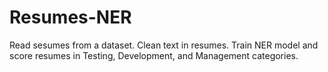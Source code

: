 # Resumes-NER
Read sesumes from a dataset. Clean text in resumes. Train NER model and score resumes in Testing, Development, and Management categories.

